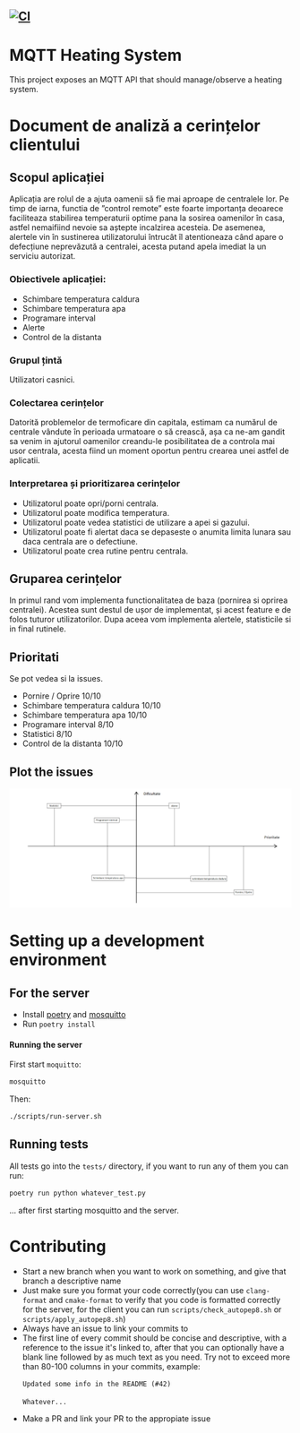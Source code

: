 [![CI](https://github.com/AlexandruIca/mqtt-heating-system/actions/workflows/ci.yml/badge.svg)](https://github.com/AlexandruIca/mqtt-heating-system/actions/workflows/ci.yml)
---
# MQTT Heating System
This project exposes an MQTT API that should manage/observe a heating system.

# Document de analiză a cerințelor clientului

## Scopul aplicației
Aplicația are rolul de a ajuta oamenii să fie mai aproape de centralele lor. Pe timp de iarna, functia de ”control remote” este foarte importanța deoarece faciliteaza stabilirea temperaturii optime pana la sosirea oamenilor în casa, astfel nemaifiind nevoie sa aștepte incalzirea acesteia. De asemenea, alertele vin în sustinerea utilizatorului întrucât îl atentioneaza când apare o defecțiune neprevăzută a centralei, acesta putand apela imediat la un serviciu autorizat.

### Obiectivele aplicației:
- Schimbare temperatura caldura
- Schimbare temperatura apa
- Programare interval
- Alerte
- Control de la distanta

### Grupul țintă
Utilizatori casnici.

### Colectarea cerințelor
Datorită problemelor de termoficare din capitala, estimam ca numărul de centrale vândute în perioada urmatoare o să crească, așa ca ne-am gandit sa venim in ajutorul oamenilor creandu-le posibilitatea de a controla mai usor centrala, acesta fiind un moment oportun pentru crearea unei astfel de aplicatii.

### Interpretarea și prioritizarea cerințelor
- Utilizatorul poate opri/porni centrala.
- Utilizatorul poate modifica temperatura.
- Utilizatorul poate vedea statistici de utilizare a apei si gazului.
- Utilizatorul poate fi alertat daca se depaseste o anumita limita lunara sau daca centrala are o defectiune.
- Utilizatorul poate crea rutine pentru centrala.
 
## Gruparea cerințelor
In primul rand vom implementa functionalitatea de baza (pornirea si oprirea centralei). Acestea sunt destul de ușor de implementat, și acest feature e de folos tuturor utilizatorilor.
Dupa aceea vom implementa alertele, statisticile si in final rutinele.

## Prioritati
Se pot vedea si la issues.

- Pornire / Oprire 10/10
- Schimbare temperatura caldura 10/10
- Schimbare temperatura apa 10/10
- Programare interval 8/10
- Statistici 8/10
- Control de la distanta 10/10

## Plot the issues
![Axa prioritati](./media/axa-prioritati.png)

# Setting up a development environment

## For the server
- Install [poetry](https://python-poetry.org/) and [mosquitto](https://mosquitto.org/)
- Run `poetry install`

#### Running the server
First start `moquitto`:
```sh
mosquitto
```
Then:
```sh
./scripts/run-server.sh
```

## Running tests
All tests go into the `tests/` directory, if you want to run any of them you can run:
```sh
poetry run python whatever_test.py
```
... after first starting mosquitto and the server.

# Contributing
- Start a new branch when you want to work on something, and give that branch a descriptive name
- Just make sure you format your code correctly(you can use `clang-format` and `cmake-format` to verify that you code is formatted correctly for the server, for the client you can run `scripts/check_autopep8.sh` or `scripts/apply_autopep8.sh`)
- Always have an issue to link your commits to
- The first line of every commit should be concise and descriptive, with a reference to the issue it's linked to, after that you can optionally have a blank line followed by as much text as you need. Try not to exceed more than 80-100 columns in your commits, example:
  ```
  Updated some info in the README (#42)

  Whatever...
  ```
- Make a PR and link your PR to the appropiate issue
